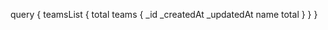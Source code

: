 query {
    teamsList {
        total
        teams {
            _id
            _createdAt
            _updatedAt
            name
            total
        }
    }
}
